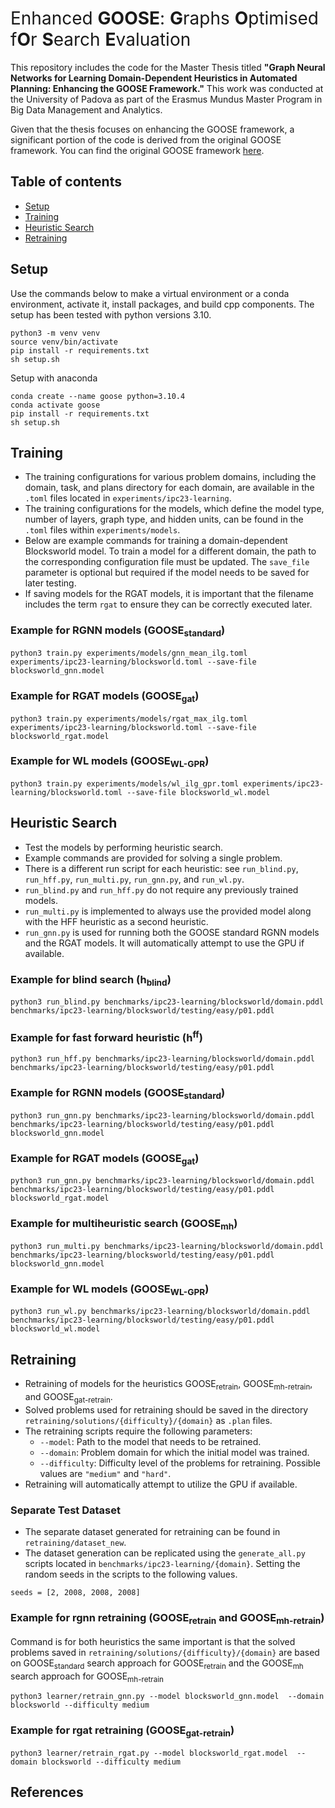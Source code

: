 # <span style="font-weight:normal"> Enhanced **GOOSE**: **G**raphs **O**ptimised f**O**r **S**earch **E**valuation</span>

This repository includes the code for the Master Thesis titled **"Graph Neural Networks for Learning Domain-Dependent Heuristics in Automated Planning: Enhancing the GOOSE Framework."** This work was conducted at the University of Padova as part of the Erasmus Mundus Master Program in Big Data Management and Analytics.

Given that the thesis focuses on enhancing the GOOSE framework, a significant portion of the code is derived from the original GOOSE framework. You can find the original GOOSE framework [here](https://github.com/DillonZChen/goose).

## Table of contents

- [Setup](#setup)
- [Training](#training)
- [Heuristic Search](#heuristic-search)
- [Retraining](#retraining)

## Setup
Use the commands below to make a virtual environment or a conda environment, activate it, install packages, and build cpp components.
The setup has been tested with python versions 3.10.
```
python3 -m venv venv
source venv/bin/activate
pip install -r requirements.txt
sh setup.sh
```

Setup with anaconda
```
conda create --name goose python=3.10.4
conda activate goose
pip install -r requirements.txt
sh setup.sh
```

## Training
- The training configurations for various problem domains, including the domain, task, and plans directory for each domain, are available in the `.toml` files located in `experiments/ipc23-learning`.
- The training configurations for the models, which define the model type, number of layers, graph type, and hidden units, can be found in the `.toml` files within `experiments/models`.
- Below are example commands for training a domain-dependent Blocksworld model. To train a model for a different domain, the path to the corresponding configuration file must be updated. The `save_file` parameter is optional but required if the model needs to be saved for later testing.
- If saving models for the RGAT models, it is important that the filename includes the term `rgat` to ensure they can be correctly executed later.



### Example for RGNN models (GOOSE<sub>standard</sub>)
```
python3 train.py experiments/models/gnn_mean_ilg.toml experiments/ipc23-learning/blocksworld.toml --save-file blocksworld_gnn.model
```

### Example for RGAT models (GOOSE<sub>gat</sub>)
```
python3 train.py experiments/models/rgat_max_ilg.toml experiments/ipc23-learning/blocksworld.toml --save-file blocksworld_rgat.model
```

### Example for WL models (GOOSE<sub>WL-GPR</sub>)
```
python3 train.py experiments/models/wl_ilg_gpr.toml experiments/ipc23-learning/blocksworld.toml --save-file blocksworld_wl.model
```


## Heuristic Search
- Test the models by performing heuristic search.
- Example commands are provided for solving a single problem.
- There is a different run script for each heuristic: see `run_blind.py`, `run_hff.py`, `run_multi.py`, `run_gnn.py`, and `run_wl.py`.
- `run_blind.py` and `run_hff.py` do not require any previously trained models.
- `run_multi.py` is implemented to always use the provided model along with the HFF heuristic as a second heuristic.
- `run_gnn.py` is used for running both the GOOSE standard RGNN models and the RGAT models. It will automatically attempt to use the GPU if available.


### Example for blind search (h<sub>blind</sub>)
```
python3 run_blind.py benchmarks/ipc23-learning/blocksworld/domain.pddl benchmarks/ipc23-learning/blocksworld/testing/easy/p01.pddl
```

### Example for fast forward heuristic (h<sup>ff</sup>)
```
python3 run_hff.py benchmarks/ipc23-learning/blocksworld/domain.pddl benchmarks/ipc23-learning/blocksworld/testing/easy/p01.pddl
```

### Example for RGNN models (GOOSE<sub>standard</sub>)
```
python3 run_gnn.py benchmarks/ipc23-learning/blocksworld/domain.pddl benchmarks/ipc23-learning/blocksworld/testing/easy/p01.pddl blocksworld_gnn.model
```

### Example for RGAT models (GOOSE<sub>gat</sub>)
```
python3 run_gnn.py benchmarks/ipc23-learning/blocksworld/domain.pddl benchmarks/ipc23-learning/blocksworld/testing/easy/p01.pddl blocksworld_rgat.model
```

### Example for multiheuristic search (GOOSE<sub>mh</sub>)
```
python3 run_multi.py benchmarks/ipc23-learning/blocksworld/domain.pddl benchmarks/ipc23-learning/blocksworld/testing/easy/p01.pddl blocksworld_gnn.model
```

### Example for WL models (GOOSE<sub>WL-GPR</sub>)
```
python3 run_wl.py benchmarks/ipc23-learning/blocksworld/domain.pddl benchmarks/ipc23-learning/blocksworld/testing/easy/p01.pddl blocksworld_wl.model
```

## Retraining

- Retraining of models for the heuristics GOOSE<sub>retrain</sub>, GOOSE<sub>mh-retrain</sub>, and GOOSE<sub>gat-retrain</sub>.
- Solved problems used for retraining should be saved in the directory `retraining/solutions/{difficulty}/{domain}` as `.plan` files.
- The retraining scripts require the following parameters:
  - `--model`: Path to the model that needs to be retrained.
  - `--domain`: Problem domain for which the initial model was trained.
  - `--difficulty`: Difficulty level of the problems for retraining. Possible values are `"medium"` and `"hard"`.
- Retraining will automatically attempt to utilize the GPU if available.

### Separate Test Dataset
- The separate dataset generated for retraining can be found in `retraining/dataset_new`.
- The dataset generation can be replicated using the `generate_all.py` scripts located in `benchmarks/ipc23-learning/{domain}`. Setting the random seeds in the scripts to the following values.

```
seeds = [2, 2008, 2008, 2008]
```

### Example for rgnn retraining (GOOSE<sub>retrain</sub> and GOOSE<sub>mh-retrain</sub>)
Command is for both heuristics the same important is that the solved problems saved in `retraining/solutions/{difficulty}/{domain}` are based on GOOSE<sub>standard</sub> search approach for GOOSE<sub>retrain</sub> and the GOOSE<sub>mh</sub> search approach for GOOSE<sub>mh-retrain</sub>

```
python3 learner/retrain_gnn.py --model blocksworld_gnn.model  --domain blocksworld --difficulty medium
```

### Example for rgat retraining (GOOSE<sub>gat-retrain</sub>)
```
python3 learner/retrain_rgat.py --model blocksworld_rgat.model  --domain blocksworld --difficulty medium
```


## References


